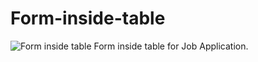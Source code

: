 # Form-inside-table
![Form inside table](https://user-images.githubusercontent.com/92078186/142145934-e8faa747-3f17-43fc-b635-06c9e597a559.png)
Form inside table for Job Application.

